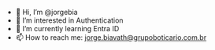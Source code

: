 - 👋 Hi, I’m @jorgebia
- 👀 I’m interested in Authentication
- 🌱 I’m currently learning Entra ID
- 📫 How to reach me: jorge.biavath@grupoboticario.com.br

<!---
jorgebia/jorgebia is a ✨ special ✨ repository because its `README.md` (this file) appears on your GitHub profile.
You can click the Preview link to take a look at your changes.
--->
